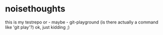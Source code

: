 # noisethoughts
this is my testrepo or - maybe - git-playground
(is there actually a command like 'git play'?) 
ok, just kidding ;)

